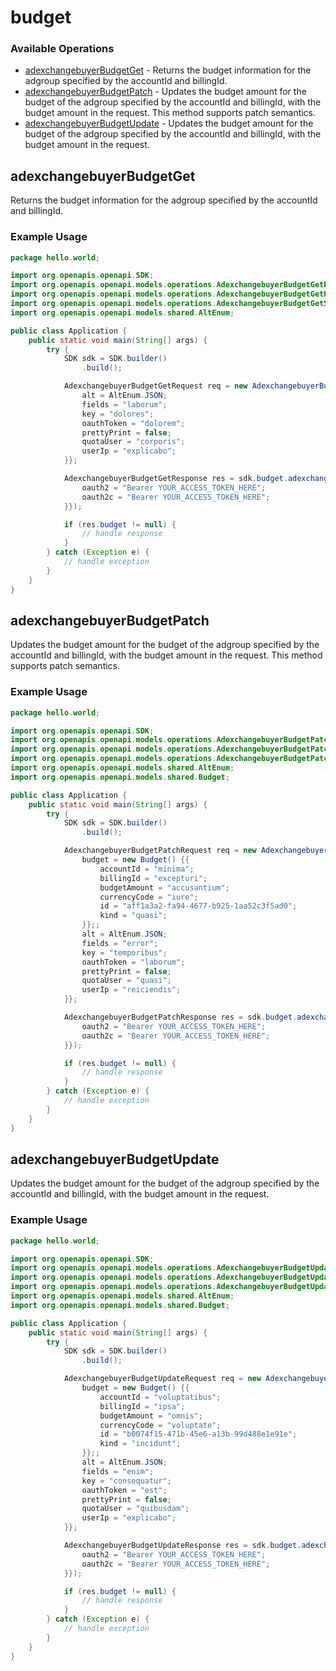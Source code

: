 # budget

### Available Operations

* [adexchangebuyerBudgetGet](#adexchangebuyerbudgetget) - Returns the budget information for the adgroup specified by the accountId and billingId.
* [adexchangebuyerBudgetPatch](#adexchangebuyerbudgetpatch) - Updates the budget amount for the budget of the adgroup specified by the accountId and billingId, with the budget amount in the request. This method supports patch semantics.
* [adexchangebuyerBudgetUpdate](#adexchangebuyerbudgetupdate) - Updates the budget amount for the budget of the adgroup specified by the accountId and billingId, with the budget amount in the request.

## adexchangebuyerBudgetGet

Returns the budget information for the adgroup specified by the accountId and billingId.

### Example Usage

```java
package hello.world;

import org.openapis.openapi.SDK;
import org.openapis.openapi.models.operations.AdexchangebuyerBudgetGetRequest;
import org.openapis.openapi.models.operations.AdexchangebuyerBudgetGetResponse;
import org.openapis.openapi.models.operations.AdexchangebuyerBudgetGetSecurity;
import org.openapis.openapi.models.shared.AltEnum;

public class Application {
    public static void main(String[] args) {
        try {
            SDK sdk = SDK.builder()
                .build();

            AdexchangebuyerBudgetGetRequest req = new AdexchangebuyerBudgetGetRequest("est", "mollitia") {{
                alt = AltEnum.JSON;
                fields = "laborum";
                key = "dolores";
                oauthToken = "dolorem";
                prettyPrint = false;
                quotaUser = "corporis";
                userIp = "explicabo";
            }};            

            AdexchangebuyerBudgetGetResponse res = sdk.budget.adexchangebuyerBudgetGet(req, new AdexchangebuyerBudgetGetSecurity("nobis", "enim") {{
                oauth2 = "Bearer YOUR_ACCESS_TOKEN_HERE";
                oauth2c = "Bearer YOUR_ACCESS_TOKEN_HERE";
            }});

            if (res.budget != null) {
                // handle response
            }
        } catch (Exception e) {
            // handle exception
        }
    }
}
```

## adexchangebuyerBudgetPatch

Updates the budget amount for the budget of the adgroup specified by the accountId and billingId, with the budget amount in the request. This method supports patch semantics.

### Example Usage

```java
package hello.world;

import org.openapis.openapi.SDK;
import org.openapis.openapi.models.operations.AdexchangebuyerBudgetPatchRequest;
import org.openapis.openapi.models.operations.AdexchangebuyerBudgetPatchResponse;
import org.openapis.openapi.models.operations.AdexchangebuyerBudgetPatchSecurity;
import org.openapis.openapi.models.shared.AltEnum;
import org.openapis.openapi.models.shared.Budget;

public class Application {
    public static void main(String[] args) {
        try {
            SDK sdk = SDK.builder()
                .build();

            AdexchangebuyerBudgetPatchRequest req = new AdexchangebuyerBudgetPatchRequest("omnis", "nemo") {{
                budget = new Budget() {{
                    accountId = "minima";
                    billingId = "excepturi";
                    budgetAmount = "accusantium";
                    currencyCode = "iure";
                    id = "aff1a3a2-fa94-4677-b925-1aa52c3f5ad0";
                    kind = "quasi";
                }};;
                alt = AltEnum.JSON;
                fields = "error";
                key = "temporibus";
                oauthToken = "laborum";
                prettyPrint = false;
                quotaUser = "quasi";
                userIp = "reiciendis";
            }};            

            AdexchangebuyerBudgetPatchResponse res = sdk.budget.adexchangebuyerBudgetPatch(req, new AdexchangebuyerBudgetPatchSecurity("voluptatibus", "vero") {{
                oauth2 = "Bearer YOUR_ACCESS_TOKEN_HERE";
                oauth2c = "Bearer YOUR_ACCESS_TOKEN_HERE";
            }});

            if (res.budget != null) {
                // handle response
            }
        } catch (Exception e) {
            // handle exception
        }
    }
}
```

## adexchangebuyerBudgetUpdate

Updates the budget amount for the budget of the adgroup specified by the accountId and billingId, with the budget amount in the request.

### Example Usage

```java
package hello.world;

import org.openapis.openapi.SDK;
import org.openapis.openapi.models.operations.AdexchangebuyerBudgetUpdateRequest;
import org.openapis.openapi.models.operations.AdexchangebuyerBudgetUpdateResponse;
import org.openapis.openapi.models.operations.AdexchangebuyerBudgetUpdateSecurity;
import org.openapis.openapi.models.shared.AltEnum;
import org.openapis.openapi.models.shared.Budget;

public class Application {
    public static void main(String[] args) {
        try {
            SDK sdk = SDK.builder()
                .build();

            AdexchangebuyerBudgetUpdateRequest req = new AdexchangebuyerBudgetUpdateRequest("nihil", "praesentium") {{
                budget = new Budget() {{
                    accountId = "voluptatibus";
                    billingId = "ipsa";
                    budgetAmount = "omnis";
                    currencyCode = "voluptate";
                    id = "b0074f15-471b-45e6-a13b-99d488e1e91e";
                    kind = "incidunt";
                }};;
                alt = AltEnum.JSON;
                fields = "enim";
                key = "consequatur";
                oauthToken = "est";
                prettyPrint = false;
                quotaUser = "quibusdam";
                userIp = "explicabo";
            }};            

            AdexchangebuyerBudgetUpdateResponse res = sdk.budget.adexchangebuyerBudgetUpdate(req, new AdexchangebuyerBudgetUpdateSecurity("deserunt", "distinctio") {{
                oauth2 = "Bearer YOUR_ACCESS_TOKEN_HERE";
                oauth2c = "Bearer YOUR_ACCESS_TOKEN_HERE";
            }});

            if (res.budget != null) {
                // handle response
            }
        } catch (Exception e) {
            // handle exception
        }
    }
}
```
